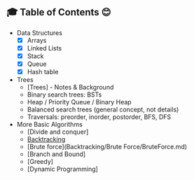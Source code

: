 ## :mortar_board: Table of Contents :blush:
* Data Structures
    * [x] Arrays
    * [x] Linked Lists
    * [x] Stack
    * [x] Queue
    * [x] Hash table
* Trees
    * [Trees] - Notes & Background
    * Binary search trees: BSTs
    * Heap / Priority Queue / Binary Heap
    * Balanced search trees (general concept, not details)
    * Traversals: preorder, inorder, postorder, BFS, DFS
 * More Basic Algorithms
    * [Divide and conquer]
    * [Backtracking](Backtracking/Backtracking.md)
     * [Brute force](Backtracking/Brute Force/BruteForce.md)
     * [Branch and Bound]
    * [Greedy]
    * [Dynamic Programming]
     


